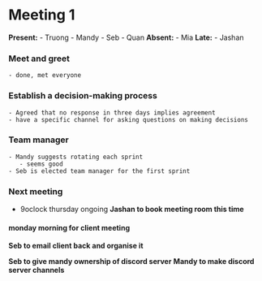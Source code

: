 # Meeting 1

**Present:**
    - Truong
    - Mandy
    - Seb
    - Quan
**Absent:**
    - Mia
**Late:**
    - Jashan

### Meet and greet
    - done, met everyone

### Establish a decision-making process
    - Agreed that no response in three days implies agreement
    - have a specific channel for asking questions on making decisions

### Team manager
    - Mandy suggests rotating each sprint
       - seems good
    - Seb is elected team manager for the first sprint

### Next meeting
- 9oclock thursday ongoing
**Jashan to book meeting room this time**

#### monday morning for client meeting
**Seb to email client back and organise it**


**Seb to give mandy ownership of discord server**
**Mandy to make discord server channels**
